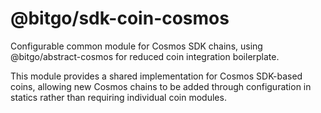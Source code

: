 # @bitgo/sdk-coin-cosmos

Configurable common module for Cosmos SDK chains, using @bitgo/abstract-cosmos for reduced coin integration boilerplate.

This module provides a shared implementation for Cosmos SDK-based coins, allowing new Cosmos chains to be added through configuration in statics rather than requiring individual coin modules.
